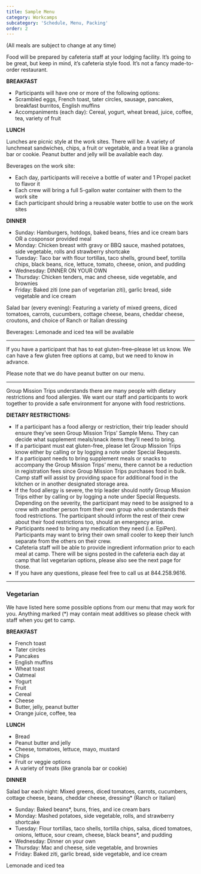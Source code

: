```yaml
---
title: Sample Menu
category: Workcamps
subcategory: 'Schedule, Menu, Packing'
order: 2
---
```


(All meals are subject to change at any time)&nbsp;

Food will be prepared by cafeteria staff at your lodging facility. It’s going to be great, but keep in mind, it’s cafeteria style food. It’s not a fancy made-to-order restaurant.&nbsp;

**BREAKFAST&nbsp;**

* Participants will have one or more of the following options:&nbsp;
* Scrambled eggs, French toast, tater circles, sausage, pancakes, breakfast burritos, English muffins&nbsp;
* Accompaniments (each day): Cereal, yogurt, wheat bread, juice, coffee, tea, variety of fruit&nbsp;

**LUNCH&nbsp;**

Lunches are picnic style at the work sites. There will be: A variety of lunchmeat sandwiches, chips, a fruit or vegetable, and a treat like a granola bar or cookie. Peanut butter and jelly will be available each day.&nbsp;

Beverages on the work site:&nbsp;

* Each day, participants will receive a bottle of water and 1 Propel packet to flavor it&nbsp;
* Each crew will bring a full 5-gallon water container with them to the work site
* Each participant should bring a reusable water bottle to use on the work sites&nbsp;

**DINNER&nbsp;**

* Sunday: Hamburgers, hotdogs, baked beans, fries and ice cream bars OR a cosponsor provided meal&nbsp;
* Monday: Chicken breast with gravy or BBQ sauce, mashed potatoes, side vegetable, rolls and strawberry shortcake&nbsp;
* Tuesday: Taco bar with flour tortillas, taco shells, ground beef, tortilla chips, black beans, rice, lettuce, tomato, cheese, onion, and pudding&nbsp;
* Wednesday: DINNER ON YOUR OWN&nbsp;
* Thursday: Chicken tenders, mac and cheese, side vegetable, and brownies&nbsp;
* Friday: Baked ziti (one pan of vegetarian ziti), garlic bread, side vegetable and ice cream&nbsp;

Salad bar (every evening): Featuring a variety of mixed greens, diced tomatoes, carrots, cucumbers, cottage cheese, beans, cheddar cheese, croutons, and choice of Ranch or Italian dressing&nbsp;

Beverages: Lemonade and iced tea will be available&nbsp;

---

If you have a participant that has to eat gluten-free–please let us know. We can have a few gluten free options at camp, but we need to know in advance.

Please note that we do have peanut butter on our menu.&nbsp;

---

Group Mission Trips understands there are many people with dietary restrictions and food allergies. We want our staff and participants to work together to provide a safe environment for anyone with food restrictions.&nbsp;

**DIETARY RESTRICTIONS:**

* If a participant has a food allergy or restriction, their trip leader should ensure they’ve seen Group Mission Trips’ Sample Menu. They can decide what supplement meals/snack items they’ll need to bring.
* If a participant must eat gluten-free, please let Group Mission Trips know either by calling or by logging a note under Special Requests.
* If a participant needs to bring supplement meals or snacks to accompany the Group Mission Trips’ menu, there cannot be a reduction in registration fees since Group Mission Trips purchases food in bulk. Camp staff will assist by providing space for additional food in the kitchen or in another designated storage area.
* If the food allergy is severe, the trip leader should notify Group Mission Trips either by calling or by logging a note under Special Requests. Depending on the severity, the participant may need to be assigned to a crew with another person from their own group who understands their food restrictions. The participant should inform the rest of their crew about their food restrictions too, should an emergency arise.
* Participants need to bring any medication they need (i.e. EpiPen). Participants may want to bring their own small cooler to keep their lunch separate from the others on their crew.
* Cafeteria staff will be able to provide ingredient information prior to each meal at camp. There will be signs posted in the cafeteria each day at camp that list vegetarian options, please also see the next page for those.
* If you have any questions, please feel free to call us at 844.258.9616.&nbsp;

---

### **Vegetarian**

We have listed here some possible options from our menu that may work for you. Anything marked (\*) may contain meat additives so please check with staff when you get to camp.&nbsp;

**BREAKFAST&nbsp;**

* French toast&nbsp;
* Tater circles&nbsp;
* Pancakes&nbsp;
* English muffins&nbsp;
* Wheat toast&nbsp;
* Oatmeal&nbsp;
* Yogurt&nbsp;
* Fruit&nbsp;
* Cereal&nbsp;
* Cheese&nbsp;
* Butter, jelly, peanut butter&nbsp;
* Orange juice, coffee, tea&nbsp;

**LUNCH&nbsp;**

* Bread&nbsp;
* Peanut butter and jelly&nbsp;
* Cheese, tomatoes, lettuce, mayo, mustard&nbsp;
* Chips&nbsp;
* Fruit or veggie options&nbsp;
* A variety of treats (like granola bar or cookie)

**DINNER&nbsp;**

Salad bar each night: Mixed greens, diced tomatoes, carrots, cucumbers, cottage cheese, beans, cheddar cheese, dressing\* (Ranch or Italian)&nbsp;

* Sunday: Baked beans\*, buns, fries, and ice cream bars&nbsp;
* Monday: Mashed potatoes, side vegetable, rolls, and strawberry shortcake&nbsp;
* Tuesday: Flour tortillas, taco shells, tortilla chips, salsa, diced tomatoes, onions, lettuce, sour cream, cheese, black beans\*, and pudding&nbsp;
* Wednesday: Dinner on your own&nbsp;
* Thursday: Mac and cheese, side vegetable, and brownies&nbsp;
* Friday: Baked ziti, garlic bread, side vegetable, and ice cream&nbsp;

Lemonade and iced tea&nbsp;
